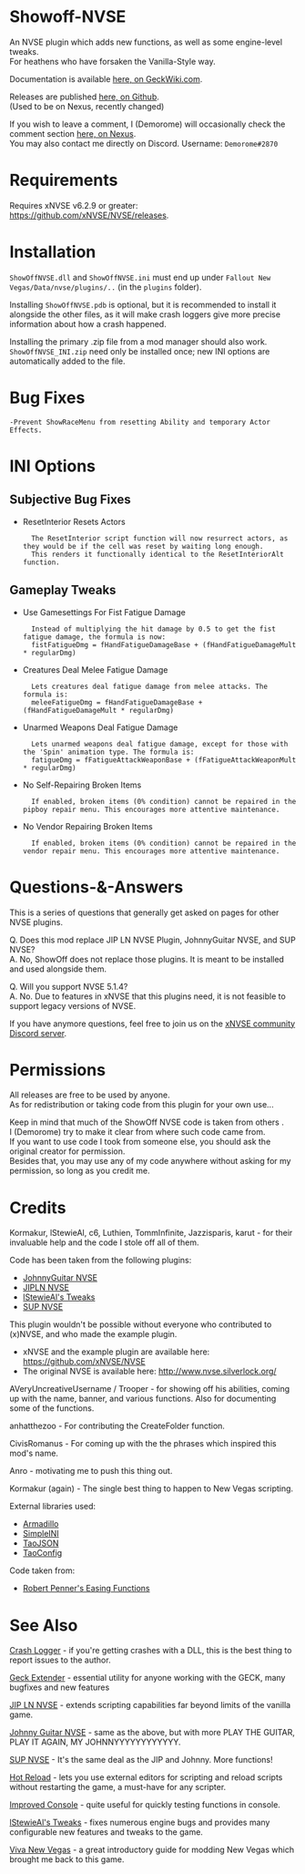 # Showoff-NVSE
An NVSE plugin which adds new functions, as well as some engine-level tweaks.\
For heathens who have forsaken the Vanilla-Style way. 

Documentation is available [here, on GeckWiki.com](https://geckwiki.com/index.php?title=Category:Functions_(ShowOff_NVSE)).

Releases are published [here, on Github](https://github.com/Demorome/Showoff-NVSE/releases).\
(Used to be on Nexus, recently changed)

If you wish to leave a comment, I (Demorome) will occasionally check the comment section [here, on Nexus](https://www.nexusmods.com/newvegas/mods/72541?tab=posts).\
You may also contact me directly on Discord. Username: `Demorome#2870`


# Requirements
Requires xNVSE v6.2.9 or greater: https://github.com/xNVSE/NVSE/releases.


# Installation
`ShowOffNVSE.dll` and `ShowOffNVSE.ini` must end up under `Fallout New Vegas/Data/nvse/plugins/..` (in the `plugins` folder).

Installing `ShowOffNVSE.pdb` is optional, but it is recommended to install it alongside the other files, as it will make crash loggers give more precise information about how a crash happened.

Installing the primary .zip file from a mod manager should also work.
`ShowOffNVSE_INI.zip` need only be installed once; new INI options are automatically added to the file.


# Bug Fixes

    -Prevent ShowRaceMenu from resetting Ability and temporary Actor Effects.

# INI Options

## Subjective Bug Fixes
* ResetInterior Resets Actors

        The ResetInterior script function will now resurrect actors, as they would be if the cell was reset by waiting long enough.
        This renders it functionally identical to the ResetInteriorAlt function.
    
## Gameplay Tweaks
* Use Gamesettings For Fist Fatigue Damage

        Instead of multiplying the hit damage by 0.5 to get the fist fatigue damage, the formula is now:
		fistFatigueDmg = fHandFatigueDamageBase + (fHandFatigueDamageMult * regularDmg)
        
* Creatures Deal Melee Fatigue Damage

        Lets creatures deal fatigue damage from melee attacks. The formula is:
		meleeFatigueDmg = fHandFatigueDamageBase + (fHandFatigueDamageMult * regularDmg)
        
* Unarmed Weapons Deal Fatigue Damage

        Lets unarmed weapons deal fatigue damage, except for those with the 'Spin' animation type. The formula is:
		fatigueDmg = fFatigueAttackWeaponBase + (fFatigueAttackWeaponMult * regularDmg)
        
* No Self-Repairing Broken Items

        If enabled, broken items (0% condition) cannot be repaired in the pipboy repair menu. This encourages more attentive maintenance.
        
* No Vendor Repairing Broken Items

        If enabled, broken items (0% condition) cannot be repaired in the vendor repair menu. This encourages more attentive maintenance.


# Questions-&-Answers

This is a series of questions that generally get asked on pages for other NVSE plugins.

Q. Does this mod replace JIP LN NVSE Plugin, JohnnyGuitar NVSE, and SUP NVSE?\
A. No, ShowOff does not replace those plugins. It is meant to be installed and used alongside them.

Q. Will you support NVSE 5.1.4?\
A. No. Due to features in xNVSE that this plugins need, it is not feasible to support legacy versions of NVSE.

If you have anymore questions, feel free to join us on the [xNVSE community Discord server](https://discord.com/invite/EebN93s). 

# Permissions
All releases are free to be used by anyone.\
As for redistribution or taking code from this plugin for your own use...

Keep in mind that much of the ShowOff NVSE code is taken from others .\
I (Demorome) try to make it clear from where such code came from.\
If you want to use code I took from someone else, you should ask the original creator for permission.\
Besides that, you may use any of my code anywhere without asking for my permission, so long as you credit me.

# Credits
Kormakur, lStewieAl, c6, Luthien, TommInfinite, Jazzisparis, karut - for their invaluable help and the code I stole off all of them.

Code has been taken from the following plugins:
* [JohnnyGuitar NVSE](https://www.nexusmods.com/newvegas/mods/66927)
* [JIPLN NVSE](https://www.nexusmods.com/newvegas/mods/58277) 
* [lStewieAl's Tweaks](https://www.nexusmods.com/newvegas/mods/66347)
* [SUP NVSE](https://www.nexusmods.com/newvegas/mods/73160)

This plugin wouldn't be possible without everyone who contributed to (x)NVSE, and who made the example plugin.

* xNVSE and the example plugin are available here: https://github.com/xNVSE/NVSE
* The original NVSE is available here: http://www.nvse.silverlock.org/

AVeryUncreativeUsername / Trooper - for showing off his abilities,  coming up with the name, banner, and various functions. Also for documenting some of the functions.

anhatthezoo - For contributing the CreateFolder function.

CivisRomanus - For coming up with the the phrases which inspired this mod's name. 

Anro - motivating me to push this thing out.

Kormakur (again) - The single best thing to happen to New Vegas scripting.

External libraries used:
* [Armadillo](http://arma.sourceforge.net/docs.html)
* [SimpleINI](https://github.com/brofield/simpleini)
* [TaoJSON](https://github.com/taocpp/json)
* [TaoConfig](https://github.com/taocpp/config)

Code taken from:
* [Robert Penner's Easing Functions](http://robertpenner.com/easing/)

# See Also
[Crash Logger](https://www.nexusmods.com/newvegas/mods/72317) - if you're getting crashes with a DLL, this is the best thing to report issues to the author.

[Geck Extender](https://www.nexusmods.com/newvegas/mods/64888) - essential utility for anyone working with the GECK, many bugfixes and new features

[JIP LN NVSE](https://www.nexusmods.com/newvegas/mods/58277) - extends scripting capabilities far beyond limits of the vanilla game.

[Johnny Guitar NVSE](https://www.nexusmods.com/newvegas/mods/66927) - same as the above, but with more PLAY THE GUITAR, PLAY IT AGAIN, MY JOHNNYYYYYYYYYYYY.

[SUP NVSE](https://www.nexusmods.com/newvegas/mods/71878) - It's the same deal as the JIP and Johnny. More functions!

[Hot Reload](https://www.nexusmods.com/newvegas/mods/70962) - lets you use external editors for scripting and reload scripts without restarting the game, a must-have for any scripter.

[Improved Console](https://www.nexusmods.com/newvegas/mods/70801) - quite useful for quickly testing functions in console.

[lStewieAl's Tweaks](https://www.nexusmods.com/newvegas/mods/66347) - fixes numerous engine bugs and provides many configurable new features and tweaks to the game.

[Viva New Vegas](https://vivanewvegas.github.io/intro.html) - a great introductory guide for modding New Vegas which brought me back to this game.
